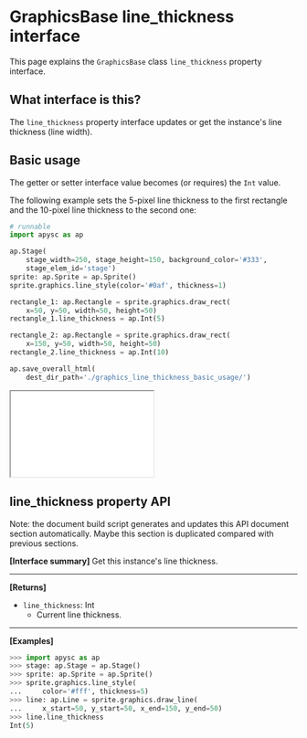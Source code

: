 # GraphicsBase line_thickness interface

This page explains the `GraphicsBase` class `line_thickness` property interface.

## What interface is this?

The `line_thickness` property interface updates or get the instance's line thickness (line width).

## Basic usage

The getter or setter interface value becomes (or requires) the `Int` value.

The following example sets the 5-pixel line thickness to the first rectangle and the 10-pixel line thickness to the second one:

```py
# runnable
import apysc as ap

ap.Stage(
    stage_width=250, stage_height=150, background_color='#333',
    stage_elem_id='stage')
sprite: ap.Sprite = ap.Sprite()
sprite.graphics.line_style(color='#0af', thickness=1)

rectangle_1: ap.Rectangle = sprite.graphics.draw_rect(
    x=50, y=50, width=50, height=50)
rectangle_1.line_thickness = ap.Int(5)

rectangle_2: ap.Rectangle = sprite.graphics.draw_rect(
    x=150, y=50, width=50, height=50)
rectangle_2.line_thickness = ap.Int(10)

ap.save_overall_html(
    dest_dir_path='./graphics_line_thickness_basic_usage/')
```

<iframe src="static/graphics_line_thickness_basic_usage/index.html" width="250" height="150"></iframe>


## line_thickness property API

<!-- Docstring: apysc._display.line_thickness_interface.LineThicknessInterface.line_thickness -->

<span class="inconspicuous-txt">Note: the document build script generates and updates this API document section automatically. Maybe this section is duplicated compared with previous sections.</span>

**[Interface summary]** Get this instance's line thickness.<hr>

**[Returns]**

- `line_thickness`: Int
  - Current line thickness.

<hr>

**[Examples]**

```py
>>> import apysc as ap
>>> stage: ap.Stage = ap.Stage()
>>> sprite: ap.Sprite = ap.Sprite()
>>> sprite.graphics.line_style(
...     color='#fff', thickness=5)
>>> line: ap.Line = sprite.graphics.draw_line(
...     x_start=50, y_start=50, x_end=150, y_end=50)
>>> line.line_thickness
Int(5)
```